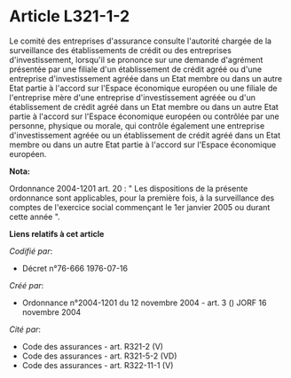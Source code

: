 # Article L321-1-2

Le comité des entreprises d'assurance consulte l'autorité chargée de la surveillance des établissements de crédit ou des
entreprises d'investissement, lorsqu'il se prononce sur une demande d'agrément présentée par une filiale d'un établissement
de crédit agréé ou d'une entreprise d'investissement agréée dans un Etat membre ou dans un autre Etat partie à l'accord sur
l'Espace économique européen ou une filiale de l'entreprise mère d'une entreprise d'investissement agréée ou d'un
établissement de crédit agréé dans un Etat membre ou dans un autre Etat partie à l'accord sur l'Espace économique européen ou
contrôlée par une personne, physique ou morale, qui contrôle également une entreprise d'investissement agréée ou un
établissement de crédit agréé dans un Etat membre ou dans un autre Etat partie à l'accord sur l'Espace économique européen.

**Nota:**

Ordonnance 2004-1201 art. 20 : " Les dispositions de la présente ordonnance sont applicables, pour la première fois, à la
surveillance des comptes de l'exercice social commençant le 1er janvier 2005 ou durant cette année ".

**Liens relatifs à cet article**

_Codifié par_:

  - Décret n°76-666 1976-07-16

_Créé par_:

  - Ordonnance n°2004-1201 du 12 novembre 2004 - art. 3 () JORF 16 novembre 2004

_Cité par_:

  - Code des assurances - art. R321-2 (V)
  - Code des assurances - art. R321-5-2 (VD)
  - Code des assurances - art. R322-11-1 (V)
